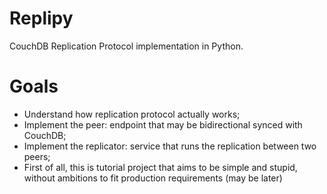 Replipy
=======

CouchDB Replication Protocol implementation in Python.

Goals
=====

- Understand how replication protocol actually works;
- Implement the peer: endpoint that may be bidirectional synced with CouchDB;
- Implement the replicator: service that runs the replication between two peers;
- First of all, this is tutorial project that aims to be simple and stupid,
  without ambitions to fit production requirements (may be later)
